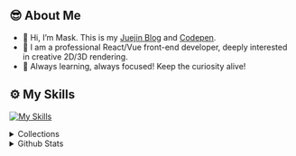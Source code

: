 😎 About Me
------
- 🍔 Hi, I’m Mask. This is my [Juejin Blog](https://juejin.cn/user/1204720472953240/posts) and [Codepen](https://codepen.io/jsmask).
- 🍱 I am a professional React/Vue front-end developer, deeply interested in creative 2D/3D rendering.
- 🍖 Always learning, always focused! Keep the curiosity alive!

⚙️ My Skills
------
[![My Skills](https://skillicons.dev/icons?i=js,ts,threejs,blender,vite,vue,react,nodejs,pinia,vscode,electron,git,ps,html,css,sass,svg,unity,py,nestjs&perline=10)](https://github.com/jsmask)

<details>
  <summary>Collections</summary>
  <a href="https://3d-gbc.netlify.app/">GAMEBOY Game Console</a>&nbsp;&nbsp;&nbsp;&nbsp;
  <a href="https://mask-3d-record.netlify.app/">8-bit Record Player</a>&nbsp;&nbsp;&nbsp;&nbsp;
  <a href="https://3d-chromaforge-workshop.netlify.app/">Model Skin Swap</a>&nbsp;&nbsp;&nbsp;&nbsp;
  <a href="https://ornate-caramel-dd8319.netlify.app/#/src/views/pages/3d-fly-bird">FlyBird</a>&nbsp;&nbsp;&nbsp;&nbsp;
  <a href="https://ornate-caramel-dd8319.netlify.app/#/src/views/pages/3d-jinmu-reflection">Tokyo Ghoul - Ken Kaneki</a>&nbsp;&nbsp;&nbsp;&nbsp;
  <a href="https://ornate-caramel-dd8319.netlify.app/#/src/views/pages/3d-halloween">Halloween - Chopper</a>&nbsp;&nbsp;&nbsp;&nbsp;
  <a href="https://ornate-caramel-dd8319.netlify.app/#/src/views/pages/3d-art-exhibition">Art Exhibition</a>&nbsp;&nbsp;&nbsp;&nbsp;
  <a href="https://sea-viewer.netlify.app/">Mysterious Island</a>&nbsp;&nbsp;&nbsp;&nbsp;
  <a href="https://delicious-afternoon.netlify.app/">Sweet Moment</a>&nbsp;&nbsp;&nbsp;&nbsp;
  <a href="https://ornate-caramel-dd8319.netlify.app/#/src/views/pages/3d-holographic-robot">Holographic Gundam</a>&nbsp;&nbsp;&nbsp;&nbsp;
  <a href="https://ornate-caramel-dd8319.netlify.app/#/src/views/pages/3d-train">Lego Train</a>&nbsp;&nbsp;&nbsp;&nbsp;
  <a href="https://fps-base-game.netlify.app">FPS Game</a>&nbsp;&nbsp;&nbsp;&nbsp;
  <a href="https://jsmask.github.io/jump-game/index.html">Jump Game</a>&nbsp;&nbsp;&nbsp;&nbsp;
  <a href="https://ornate-caramel-dd8319.netlify.app/#/src/views/pages/3d-card-game">Card Game</a>&nbsp;&nbsp;&nbsp;&nbsp;
  <a href="https://2d-duck-hunt.netlify.app/">Duck Hunt Game</a>&nbsp;&nbsp;&nbsp;&nbsp;
  <a href="https://shilipo-game.netlify.app/">Shilipo Sword Master</a>&nbsp;&nbsp;&nbsp;&nbsp;
  <a href="https://codepen.io/jsmask/full/xxVaOMy">Paper Fish</a>&nbsp;&nbsp;&nbsp;&nbsp;
  <a href="https://jsmask.github.io/show/02/index.html">The Rivers and Lakes</a>&nbsp;&nbsp;&nbsp;&nbsp;
  <a href="https://jsmask.github.io/gold-miner/">Gold Miner</a>&nbsp;&nbsp;&nbsp;&nbsp;
</details>

<details>
  <summary>Github Stats</summary>
  <p align="left">
    <img src="https://github-readme-stats.vercel.app/api?username=jsmask&show_icons=true&title_color=75564B&icon_color=75564B&text_color=75564B&bg_color=FFC221" alt="stats" />
  </p>
</details>
